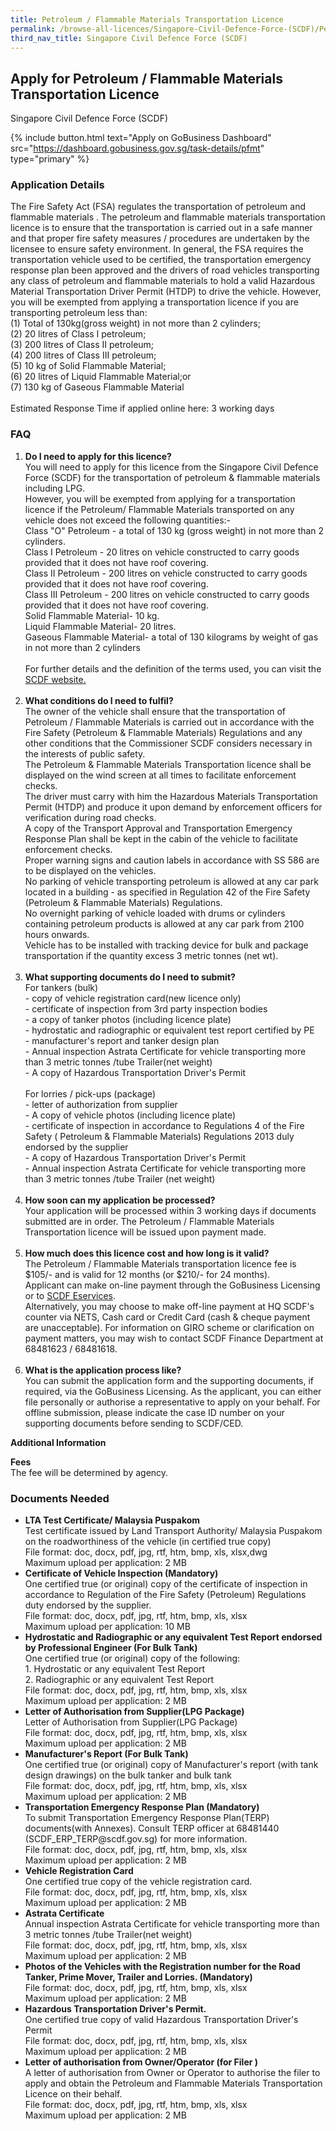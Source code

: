 ```yaml
---
title: Petroleum / Flammable Materials Transportation Licence
permalink: /browse-all-licences/Singapore-Civil-Defence-Force-(SCDF)/Petroleum---Flammable-Materials-Transportation-Licence
third_nav_title: Singapore Civil Defence Force (SCDF)
---
```


## Apply for Petroleum / Flammable Materials Transportation Licence

Singapore Civil Defence Force (SCDF)

{% include button.html text="Apply on GoBusiness Dashboard" src="https://dashboard.gobusiness.gov.sg/task-details/pfmt" type="primary" %}

<H3>Application Details</H3>

<p>The Fire Safety Act (FSA) regulates the transportation of petroleum and flammable materials . The petroleum and flammable materials transportation licence is to ensure that the transportation is carried out in a safe manner and that proper fire safety measures / procedures are undertaken by the licensee to ensure safety environment. In general, the FSA requires the transportation vehicle used to be certified, the transportation emergency response plan been approved and the drivers of road vehicles transporting any class of petroleum and flammable materials to hold a valid Hazardous Material Transportation Driver Permit (HTDP) to drive the vehicle. However, you will be exempted from applying a transportation licence if you are transporting petroleum less than: <br>(1) Total of 130kg(gross weight) in not more than 2 cylinders; <br>(2) 20 litres of Class I petroleum; <br>(3) 200 litres of Class II petroleum; <br>(4) 200 litres of Class III petroleum; <br>(5) 10 kg of Solid Flammable Material; <br>(6) 20 litres of Liquid Flammable Material;or<br>(7) 130 kg of Gaseous Flammable Material <br><br>Estimated Response Time if applied online here: 3 working days</p>
<h3>FAQ</h3>
<ol>
<li><strong> Do I need to apply for this licence?</strong><br>You will need to apply for this licence from the Singapore Civil Defence Force (SCDF) for the transportation of petroleum &amp; flammable materials including LPG.<br>However, you will be exempted from applying for a transportation licence if the Petroleum/ Flammable Materials transported on any vehicle does not exceed the following quantities:-<br>Class "O" Petroleum - a total of 130 kg (gross weight) in not more than 2 cylinders.<br>Class I Petroleum - 20 litres on vehicle constructed to carry goods provided that it does not have roof covering.<br>Class II Petroleum - 200 litres on vehicle constructed to carry goods provided that it does not have roof covering.<br>Class III Petroleum - 200 litres on vehicle constructed to carry goods provided that it does not have roof covering. <br>Solid Flammable Material- 10 kg. <br>Liquid Flammable Material- 20 litres. <br>Gaseous Flammable Material- a total of 130 kilograms by weight of gas in not more than 2 cylinders<br><br>For further details and the definition of the terms used, you can visit the <a href="https://www.scdf.gov.sg/home/fire-safety/petroleum-and-flammable-material-licences/information-of-p-fm-transport-licence" target="_blank" rel="noopener">SCDF website.</a><br><br></li>
<li><strong>What conditions do I need to fulfil?</strong><br>The owner of the vehicle shall ensure that the transportation of Petroleum / Flammable Materials is carried out in accordance with the Fire Safety (Petroleum &amp; Flammable Materials) Regulations and any other conditions that the Commissioner SCDF considers necessary in the interests of public safety.<br>The Petroleum &amp; Flammable Materials Transportation licence shall be displayed on the wind screen at all times to facilitate enforcement checks.<br>The driver must carry with him the Hazardous Materials Transportation Permit (HTDP) and produce it upon demand by enforcement officers for verification during road checks.<br>A copy of the Transport Approval and Transportation Emergency Response Plan shall be kept in the cabin of the vehicle to facilitate enforcement checks.<br>Proper warning signs and caution labels in accordance with SS 586 are to be displayed on the vehicles.<br>No parking of vehicle transporting petroleum is allowed at any car park located in a building - as specified in Regulation 42 of the Fire Safety (Petroleum &amp; Flammable Materials) Regulations.<br>No overnight parking of vehicle loaded with drums or cylinders containing petroleum products is allowed at any car park from 2100 hours onwards.<br>Vehicle has to be installed with tracking device for bulk and package transportation if the quantity excess 3 metric tonnes (net wt).<br><br></li>
<li><strong>What supporting documents do I need to submit?</strong><br>For tankers (bulk)<br>- copy of vehicle registration card(new licence only)<br>- certificate of inspection from 3rd party inspection bodies<br>- a copy of tanker photos (including licence plate)<br>- hydrostatic and radiographic or equivalent test report certified by PE<br>- manufacturer's report and tanker design plan<br>- Annual inspection Astrata Certificate for vehicle transporting more than 3 metric tonnes /tube Trailer(net weight)<br>- A copy of Hazardous Transportation Driver's Permit<br><br>For lorries / pick-ups (package)<br>- letter of authorization from supplier<br>- A copy of vehicle photos (including licence plate)<br>- certificate of inspection in accordance to Regulations 4 of the Fire Safety ( Petroleum &amp; Flammable Materials) Regulations 2013 duly endorsed by the supplier<br>- A copy of Hazardous Transportation Driver's Permit<br>- Annual inspection Astrata Certificate for vehicle transporting more than 3 metric tonnes /tube Trailer (net weight)<br><br></li>
<li><strong>How soon can my application be processed?</strong><br>Your application will be processed within 3 working days if documents submitted are in order. The Petroleum / Flammable Materials Transportation licence will be issued upon payment made.<br><br></li>
<li><strong>How much does this licence cost and how long is it valid?</strong><br>The Petroleum / Flammable Materials transportation licence fee is $105/- and is valid for 12 months (or $210/- for 24 months).<br>Applicant can make on-line payment through the GoBusiness Licensing or to <a href="https://eservices1.scdf.gov.sg/fisops/SCDF-ESERVICES.action?app=EPAYMENT" target="_blank" rel="noopener">SCDF Eservices</a>.<br>Alternatively, you may choose to make off-line payment at HQ SCDF's counter via NETS, Cash card or Credit Card (cash &amp; cheque payment are unacceptable). For information on GIRO scheme or clarification on payment matters, you may wish to contact SCDF Finance Department at <a>68481623</a> / <a>68481618</a>.<br><br></li>
<li><strong>What is the application process like?</strong><br>You can submit the application form and the supporting documents, if required, via the GoBusiness Licensing. As the applicant, you can either file personally or authorise a representative to apply on your behalf. For offline submission, please indicate the case ID number on your supporting documents before sending to SCDF/CED.</li>
</ol>

<strong>Additional Information</strong>

<p><strong>Fees</strong><br>
The fee will be determined by agency.
</p>


<H3>Documents Needed</H3>

<ul>
<li><strong>LTA Test Certificate/ Malaysia Puspakom</strong><br />Test certificate issued by Land Transport Authority/ Malaysia Puspakom on the roadworthiness of the vehicle (in certified true copy)<br>
File format: doc, docx, pdf, jpg, rtf, htm, bmp, xls, xlsx,dwg<br>
Maximum upload per application: 2 MB
</li>
<li><strong>Certificate of Vehicle Inspection (Mandatory)</strong><br />One certified true (or original) copy of the certificate of inspection in accordance to Regulation of the Fire Safety (Petroleum) Regulations duty endorsed by the supplier.<br>
File format: doc, docx, pdf, jpg, rtf, htm, bmp, xls, xlsx<br>
Maximum upload per application: 10 MB
</li>
<li><strong>Hydrostatic and Radiographic or any equivalent Test Report endorsed by Professional Engineer (For Bulk Tank)</strong><br />One certified true (or original) copy of the following:<br />1. Hydrostatic or any equivalent Test Report<br />2. Radiographic or any equivalent Test Report<br>
File format: doc, docx, pdf, jpg, rtf, htm, bmp, xls, xlsx<br>
Maximum upload per application: 2 MB
</li>
<li><strong>Letter of Authorisation from Supplier(LPG Package)</strong><br />Letter of Authorisation from Supplier(LPG Package)<br>
File format: doc, docx, pdf, jpg, rtf, htm, bmp, xls, xlsx<br>
Maximum upload per application: 2 MB
</li>
<li><strong>Manufacturer's Report (For Bulk Tank)</strong><br />One certified true (or original) copy of Manufacturer's report (with tank design drawings) on the bulk tanker and bulk tank<br>
File format: doc, docx, pdf, jpg, rtf, htm, bmp, xls, xlsx<br>
Maximum upload per application: 2 MB
</li>
<li><strong>Transportation Emergency Response Plan (Mandatory)</strong><br />To submit Transportation Emergency Response Plan(TERP) documents(with Annexes). Consult TERP officer at 68481440 (SCDF_ERP_TERP@scdf.gov.sg) for more information.<br>
File format: doc, docx, pdf, jpg, rtf, htm, bmp, xls, xlsx<br>
Maximum upload per application: 2 MB
</li>
<li><strong>Vehicle Registration Card</strong><br />One certified true copy of the vehicle registration card.<br>
File format: doc, docx, pdf, jpg, rtf, htm, bmp, xls, xlsx<br>
Maximum upload per application: 2 MB
</li>
<li><strong>Astrata Certificate</strong><br />Annual inspection Astrata Certificate for vehicle transporting more than 3 metric tonnes /tube Trailer(net weight)<br>
File format: doc, docx, pdf, jpg, rtf, htm, bmp, xls, xlsx<br>
Maximum upload per application: 2 MB
</li>
<li><strong>Photos of the Vehicles with the Registration number for the Road Tanker, Prime Mover, Trailer and Lorries. (Mandatory)</strong><br>
File format: doc, docx, pdf, jpg, rtf, htm, bmp, xls, xlsx<br>
Maximum upload per application: 2 MB
</li>
<li><strong>Hazardous Transportation Driver's Permit.</strong><br />One certified true copy of valid Hazardous Transportation Driver's Permit<br>
File format: doc, docx, pdf, jpg, rtf, htm, bmp, xls, xlsx<br>
Maximum upload per application: 2 MB
</li>
<li><strong>Letter of authorisation from Owner/Operator (for Filer )</strong><br />A letter of authorisation from Owner or Operator to authorise the filer to apply and obtain the Petroleum and Flammable Materials Transportation Licence on their behalf.<br>
File format: doc, docx, pdf, jpg, rtf, htm, bmp, xls, xlsx<br>
Maximum upload per application: 2 MB
</li>
</ul>


